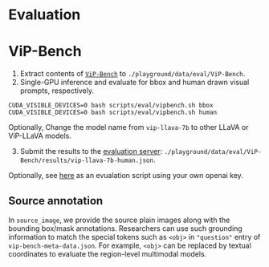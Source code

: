 # Evaluation

# ViP-Bench

1. Extract contents of [`ViP-Bench`](https://huggingface.co/datasets/mucai/ViP-Bench) to `./playground/data/eval/ViP-Bench`.
2. Single-GPU inference and evaluate for bbox and human drawn visual prompts, respectively.
```Shell
CUDA_VISIBLE_DEVICES=0 bash scripts/eval/vipbench.sh bbox
CUDA_VISIBLE_DEVICES=0 bash scripts/eval/vipbench.sh human
```
Optionally, Change the model name from `vip-llava-7b` to other LLaVA or ViP-LLaVA models.

3. Submit the results to the [evaluation server](https://huggingface.co/spaces/mucai/ViP-Bench_Evaluator): `./playground/data/eval/ViP-Bench/results/vip-llava-7b-human.json`.


Optionally, see [here](https://github.com/mu-cai/ViP-LLaVA/blob/main/scripts/eval/vip-bench_evaluator.py) as an evualation script using your own openai key. 

## Source annotation

In `source_image`, we provide the source plain images along with the bounding box/mask annotations. Researchers can use such grounding information to match the special tokens such as `<obj>` in `"question"` entry of `vip-bench-meta-data.json`. For example, `<obj>` can be replaced by textual coordinates to evaluate the region-level multimodal models.  







